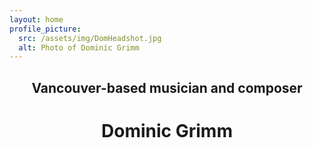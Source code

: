 ```yaml
---
layout: home
profile_picture:
  src: /assets/img/DomHeadshot.jpg
  alt: Photo of Dominic Grimm
---
```

<center>
<h2 class>
Vancouver-based musician and composer 
</h2>
<h1 class>
Dominic Grimm </h1>
</center>

